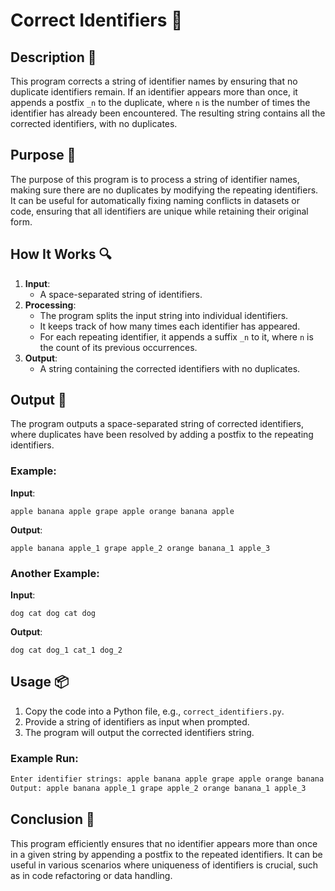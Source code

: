 # Correct Identifiers 📝

## Description 📝

This program corrects a string of identifier names by ensuring that no duplicate identifiers remain. If an identifier appears more than once, it appends a postfix `_n` to the duplicate, where `n` is the number of times the identifier has already been encountered. The resulting string contains all the corrected identifiers, with no duplicates.

## Purpose 🎯

The purpose of this program is to process a string of identifier names, making sure there are no duplicates by modifying the repeating identifiers. It can be useful for automatically fixing naming conflicts in datasets or code, ensuring that all identifiers are unique while retaining their original form.

## How It Works 🔍

1. **Input**:
    - A space-separated string of identifiers.
2. **Processing**:
    - The program splits the input string into individual identifiers.
    - It keeps track of how many times each identifier has appeared.
    - For each repeating identifier, it appends a suffix `_n` to it, where `n` is the count of its previous occurrences.
3. **Output**:
    - A string containing the corrected identifiers with no duplicates.

## Output 📜

The program outputs a space-separated string of corrected identifiers, where duplicates have been resolved by adding a postfix to the repeating identifiers.

### Example:

**Input**:

```text
apple banana apple grape apple orange banana apple
```

**Output**:

```text
apple banana apple_1 grape apple_2 orange banana_1 apple_3
```

### Another Example:

**Input**:

```text
dog cat dog cat dog
```

**Output**:

```text
dog cat dog_1 cat_1 dog_2
```

## Usage 📦

1. Copy the code into a Python file, e.g., `correct_identifiers.py`.
2. Provide a string of identifiers as input when prompted.
3. The program will output the corrected identifiers string.

### Example Run:

```python
Enter identifier strings: apple banana apple grape apple orange banana apple
Output: apple banana apple_1 grape apple_2 orange banana_1 apple_3
```

## Conclusion 🚀

This program efficiently ensures that no identifier appears more than once in a given string by appending a postfix to the repeated identifiers. It can be useful in various scenarios where uniqueness of identifiers is crucial, such as in code refactoring or data handling.
